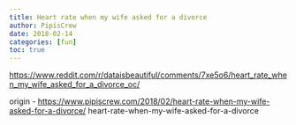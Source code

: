 ```yaml
---
title: Heart rate when my wife asked for a divorce
author: PipisCrew
date: 2018-02-14
categories: [fun]
toc: true
---
```


https://www.reddit.com/r/dataisbeautiful/comments/7xe5o6/heart_rate_when_my_wife_asked_for_a_divorce_oc/

origin - https://www.pipiscrew.com/2018/02/heart-rate-when-my-wife-asked-for-a-divorce/ heart-rate-when-my-wife-asked-for-a-divorce